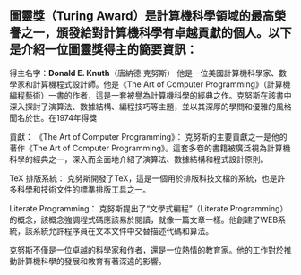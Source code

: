 ## 圖靈獎（Turing Award）是計算機科學領域的最高榮譽之一，頒發給對計算機科學有卓越貢獻的個人。以下是介紹一位圖靈獎得主的簡要資訊：

得主名字：**Donald E. Knuth**（唐納德·克努斯）
他是一位美國計算機科學家、數學家和計算機程式設計師。他是《The Art of Computer Programming》（計算機編程藝術）一書的作者，這是一套被譽為計算機科學的經典之作。克努斯在該書中深入探討了演算法、數據結構、編程技巧等主題，並以其深厚的學問和優雅的風格聞名於世。在1974年得獎

貢獻：
《The Art of Computer Programming》： 克努斯的主要貢獻之一是他的著作《The Art of Computer Programming》。這套多卷的書籍被廣泛視為計算機科學的經典之一，深入而全面地介紹了演算法、數據結構和程式設計原則。

TeX 排版系統： 克努斯開發了TeX，這是一個用於排版科技文檔的系統，也是許多科學和技術文件的標準排版工具之一。

Literate Programming： 克努斯提出了“文學式編程”（Literate Programming）的概念，該概念強調程式碼應該易於閱讀，就像一篇文章一樣。他創建了WEB系統，該系統允許程序員在文本文件中交替描述代碼和算法。

克努斯不僅是一位卓越的科學家和作者，還是一位熱情的教育家。他的工作對於推動計算機科學的發展和教育有著深遠的影響。